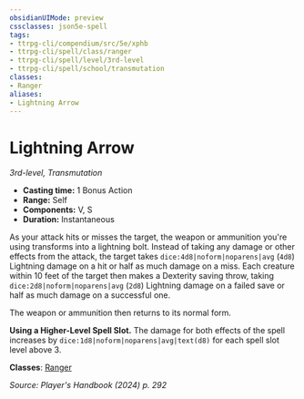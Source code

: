 ```yaml
---
obsidianUIMode: preview
cssclasses: json5e-spell
tags:
- ttrpg-cli/compendium/src/5e/xphb
- ttrpg-cli/spell/class/ranger
- ttrpg-cli/spell/level/3rd-level
- ttrpg-cli/spell/school/transmutation
classes:
- Ranger
aliases:
- Lightning Arrow
---
```

# Lightning Arrow
*3rd-level, Transmutation*  


- **Casting time:** 1 Bonus Action
- **Range:** Self
- **Components:** V, S
- **Duration:** Instantaneous

As your attack hits or misses the target, the weapon or ammunition you're using transforms into a lightning bolt. Instead of taking any damage or other effects from the attack, the target takes `dice:4d8|noform|noparens|avg` (`4d8`) Lightning damage on a hit or half as much damage on a miss. Each creature within 10 feet of the target then makes a Dexterity saving throw, taking `dice:2d8|noform|noparens|avg` (`2d8`) Lightning damage on a failed save or half as much damage on a successful one.

The weapon or ammunition then returns to its normal form.

**Using a Higher-Level Spell Slot.** The damage for both effects of the spell increases by `dice:1d8|noform|noparens|avg|text(d8)` for each spell slot level above 3.

**Classes**: [Ranger](/3-Mechanics/CLI/lists/list-spells-classes-ranger.md)

*Source: Player's Handbook (2024) p. 292*